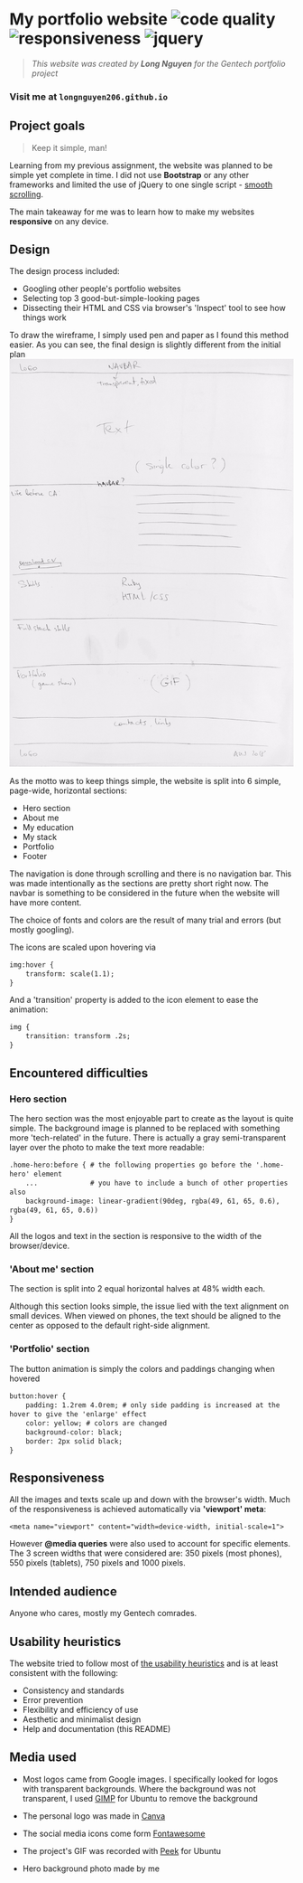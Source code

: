 # My portfolio website ![code quality](https://img.shields.io/badge/code-5%2F5-brightgreen.svg) ![responsiveness](https://img.shields.io/badge/responsiveness-excellent-brightgreen.svg) ![jquery](https://img.shields.io/badge/jQuery%20used-1-blue.svg)

> *This website was created by **Long Nguyen** for the Gentech portfolio project*

### Visit me at `longnguyen206.github.io`


## Project goals
> Keep it simple, man!

Learning from my previous assignment, the website was planned to be simple yet complete in time. I did not use **Bootstrap** or any other frameworks and limited the use of jQuery to one single script -  [smooth scrolling](https://css-tricks.com/snippets/jquery/smooth-scrolling/).

The main takeaway for me was to learn how to make my websites **responsive** on any device.

## Design

The design process included:

* Googling other people's portfolio websites
* Selecting top 3 good-but-simple-looking pages
* Dissecting their HTML and CSS via browser's 'Inspect' tool to see how things work

To draw the wireframe, I simply used pen and paper as I found this method easier. As you can see, the final design is slightly different from the initial plan
![wireframe](https://github.com/LongNguyen206/LongNguyen206.github.io/blob/master/wireframe.jpg)

As the motto was to keep things simple, the website is split into 6 simple, page-wide, horizontal sections:

* Hero section
* About me
* My education
* My stack
* Portfolio
* Footer

The navigation is done through scrolling and there is no navigation bar. This was made intentionally as the sections are pretty short right now. The navbar is something to be considered in the future when the website will have more content.

The choice of fonts and colors are the result of many trial and errors (but mostly googling). 

The icons are scaled upon hovering via

```
img:hover {
    transform: scale(1.1);
}
```

And a 'transition' property is added to the icon element to ease the animation: 

```
img {
    transition: transform .2s;
}
```

## Encountered difficulties
### Hero section
The hero section was the most enjoyable part to create as the layout is quite simple. The background image is planned to be replaced with something more 'tech-related' in the future. There is actually a gray semi-transparent layer over the photo to make the text more readable:

```
.home-hero:before { # the following properties go before the '.home-hero' element
    ...             # you have to include a bunch of other properties also
    background-image: linear-gradient(90deg, rgba(49, 61, 65, 0.6), rgba(49, 61, 65, 0.6))
}
```

All the logos and text in the section is responsive to the width of the browser/device.

### 'About me' section

The section is split into 2 equal horizontal halves at 48% width each.
 
Although this section looks simple, the issue lied with the text alignment on small devices. When viewed on phones, the text should be aligned to the center as opposed to the default right-side alignment.

### 'Portfolio' section

The button animation is simply the colors and paddings changing when hovered

```
button:hover {
    padding: 1.2rem 4.0rem; # only side padding is increased at the hover to give the 'enlarge' effect
    color: yellow; # colors are changed
    background-color: black;
    border: 2px solid black; 
}
```

## Responsiveness

All the images and texts scale up and down with the browser's width. Much of the responsiveness is achieved automatically via **'viewport' meta**:

```
<meta name="viewport" content="width=device-width, initial-scale=1">
```

However **@media queries** were also used to account for specific elements. The 3 screen widths that were considered are: 350 pixels (most phones), 550 pixels (tablets), 750 pixels and 1000 pixels.

## Intended audience

Anyone who cares, mostly my Gentech comrades.

## Usability heuristics

The website tried to follow most of [the usability heuristics](https://www.nngroup.com/articles/ten-usability-heuristics/) and is at least consistent with the following:

* Consistency and standards
* Error prevention
* Flexibility and efficiency of use
* Aesthetic and minimalist design
* Help and documentation (this README)

## Media used

* Most logos came from Google images. I specifically looked for logos with transparent backgrounds. Where the background was not transparent, I used [GIMP](https://www.gimp.org/) for Ubuntu to remove the background

* The personal logo was made in [Canva](https://www.canva.com/)

* The social media icons come form [Fontawesome](https://fontawesome.com/)

* The project's GIF was recorded with [Peek](https://www.omgubuntu.co.uk/2018/03/peek-snap-app-discontinued) for Ubuntu

* Hero background photo made by me
